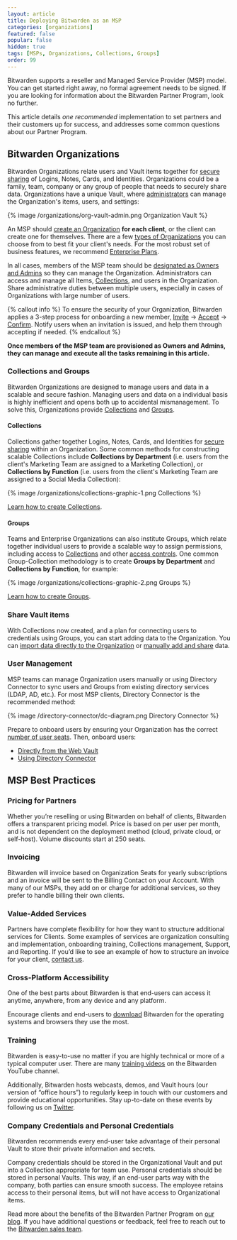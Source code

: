 ```yaml
---
layout: article
title: Deploying Bitwarden as an MSP
categories: [organizations]
featured: false
popular: false
hidden: true
tags: [MSPs, Organizations, Collections, Groups]
order: 99
---
```


Bitwarden supports a reseller and Managed Service Provider (MSP) model. You can get started right away, no formal agreement needs to be signed. If you are looking for information about the Bitwarden Partner Program, look no further.

This article details *one recommended* implementation to set partners and their customers up for success, and addresses some common questions about our Partner Program.

## Bitwarden Organizations

Bitwarden Organizations relate users and Vault items together for [secure sharing]({{site.baseurl}}/article/share-to-a-collection/) of Logins, Notes, Cards, and Identities. Organizations could be a family, team, company or any group of people that needs to securely share data. Organizations have a unique Vault, where [administrators]({{site.baseurl}}/article/user-types-access-control/) can manage the Organization's items, users, and settings:

{% image /organizations/org-vault-admin.png Organization Vault %}

An MSP should [create an Organization]({{site.baseurl}}/article/about-organizations/#create-an-organization) **for each client**, or the client can create one for themselves. There are a few [types of Organizations]({{site.baseurl}}/article/about-organizations/#types-of-organizations) you can choose from to best fit your client's needs. For the most robust set of business features, we recommend [Enterprise Plans]({{site.baseurl}}/article/about-bitwarden-plans/#enterprise-organizations).

In all cases, members of the MSP team should be [designated as Owners and Admins]({{site.baseurl}}/article/user-types-access-control/) so they can manage the Organization. Administrators can access and manage all Items, [Collections]({{site.baseurl}}/article/about-collections), and users in the Organization. Share administrative duties between multiple users, especially in cases of Organizations with large number of users.

{% callout info %}
To ensure the security of your Organization, Bitwarden applies a 3-step process for onboarding a new member, [Invite]({{site.baseurl}}/article/managing-users/#invite) &rarr; [Accept]({{site.baseurl}}/article/managing-users/#accept) &rarr; [Confirm]({{site.baseurl}}/article/managing-users/#confirm). Notify users when an invitation is issued, and help them through accepting if needed.
{% endcallout %}

**Once members of the MSP team are provisioned as Owners and Admins, they can manage and execute all the tasks remaining in this article.**

### Collections and Groups

Bitwarden Organizations are designed to manage users and data in a scalable and secure fashion. Managing users and data on a individual basis is highly inefficient and opens both up to accidental mismanagement. To solve this, Organizations provide [Collections]({{site.baseurl}}/article/about-collections) and [Groups]({{site.baseurl}}/article/about-groups).

#### Collections

Collections gather together Logins, Notes, Cards, and Identities for [secure sharing]({{site.baseurl}}/article/share-to-a-collection) within an Organization. Some common methods for constructing scalable Collections include **Collections by Department** (i.e. users from the client's Marketing Team are assigned to a Marketing Collection), or **Collections by Function** (i.e. users from the client's Marketing Team are assigned to a Social Media Collection):

{% image /organizations/collections-graphic-1.png Collections %}

[Learn how to create Collections]({{site.baseurl}}/article/about-collections/#create-a-collection).

#### Groups

Teams and Enterprise Organizations can also institute Groups, which relate together individual users to provide a scalable way to assign permissions, including access to [Collections]({{site.baseurl}}/article/about-collections) and other [access controls]({{site.baseurl}}/article/user-types-access-control/#access-control). One common Group-Collection methodology is to create **Groups by Department** and **Collections by Function**, for example:

{% image /organizations/collections-graphic-2.png Groups %}

[Learn how to create Groups]({{site.baseurl}}/article/about-groups/#create-a-group).

### Share Vault items

With Collections now created, and a plan for connecting users to credentials using Groups, you can start adding data to the Organization. You can [import data directly to the Organization]({{site.baseurl}}/article/import-to-org/) or [manually add and share]({{site.baseurl}}/article/share-to-a-collection/) data.

### User Management

MSP teams can manage Organization users manually or using Directory Connector to sync users and Groups from existing directory services (LDAP, AD, etc.). For most MSP clients, Directory Connector is the recommended method:

{% image /directory-connector/dc-diagram.png Directory Connector %}

Prepare to onboard users by ensuring your Organization has the correct [number of user seats]({{site.baseurl}}/article/managing-users/#manage-user-seats). Then, onboard users:

- [Directly from the Web Vault]({{site.baseurl}}/article/managing-users/#onboard-users)
- [Using Directory Connector]({{site.baseurl}}/article/directory-sync)

## MSP Best Practices

### Pricing for Partners

Whether you’re reselling or using Bitwarden on behalf of clients, Bitwarden offers a transparent pricing model. Price is based on per user per month, and is not dependent on the deployment method (cloud, private cloud, or self-host). Volume discounts start at 250 seats.

### Invoicing

Bitwarden will invoice based on Organization Seats for yearly subscriptions and an invoice will be sent to the Billing Contact on your Account. With many of our MSPs, they add on or charge for additional services, so they prefer to handle billing their own clients.

### Value-Added Services

Partners have complete flexibility for how they want to structure additional services for Clients. Some examples of services are organization consulting and implementation, onboarding training, Collections management, Support, and Reporting. If you’d like to see an example of how to structure an invoice for your client, [contact us](https://bitwarden.com/contact/).

### Cross-Platform Accessibility

One of the best parts about Bitwarden is that end-users can access it anytime, anywhere, from any device and any platform.

Encourage clients and end-users to [download](https://bitwarden.com/download/) Bitwarden for the operating systems and browsers they use the most.

### Training

Bitwarden is easy-to-use no matter if you are highly technical or more of a typical computer user. There are many [training videos](https://www.youtube.com/c/Bitwarden/videos) on the Bitwarden YouTube channel.

Additionally, Bitwarden hosts webcasts, demos, and Vault hours (our version of “office hours”) to regularly keep in touch with our customers and provide educational opportunities. Stay up-to-date on these events by following us on [Twitter](https://twitter.com/bitwarden).

### Company Credentials and Personal Credentials

Bitwarden recommends every end-user take advantage of their personal Vault to store their private information and secrets.

Company credentials should be stored in the Organizational Vault and put into a Collection appropriate for team use. Personal credentials should be stored in personal Vaults. This way, if an end-user parts way with the company, both parties can ensure smooth success. The employee retains access to their personal items, but will not have access to Organizational items.

Read more about the benefits of the Bitwarden Partner Program on [our blog](https://bitwarden.com/blog/post/secure-password-management-for-msps/). If you have additional questions or feedback, feel free to reach out to the [Bitwarden sales team](https://bitwarden.com/contact).
